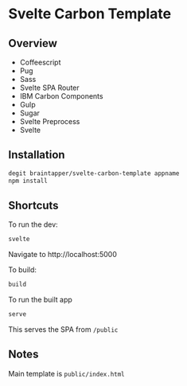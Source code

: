 # Svelte Carbon Template


## Overview

* Coffeescript
* Pug
* Sass
* Svelte SPA Router
* IBM Carbon Components
* Gulp
* Sugar
* Svelte Preprocess
* Svelte


## Installation

```bash
degit braintapper/svelte-carbon-template appname
npm install
```

## Shortcuts

To run the dev:

```bash
svelte
```

Navigate to http://localhost:5000

To build:

```bash
build
```

To run the built app

```bash
serve
```
This serves the SPA from `/public`

## Notes

Main template is `public/index.html`
